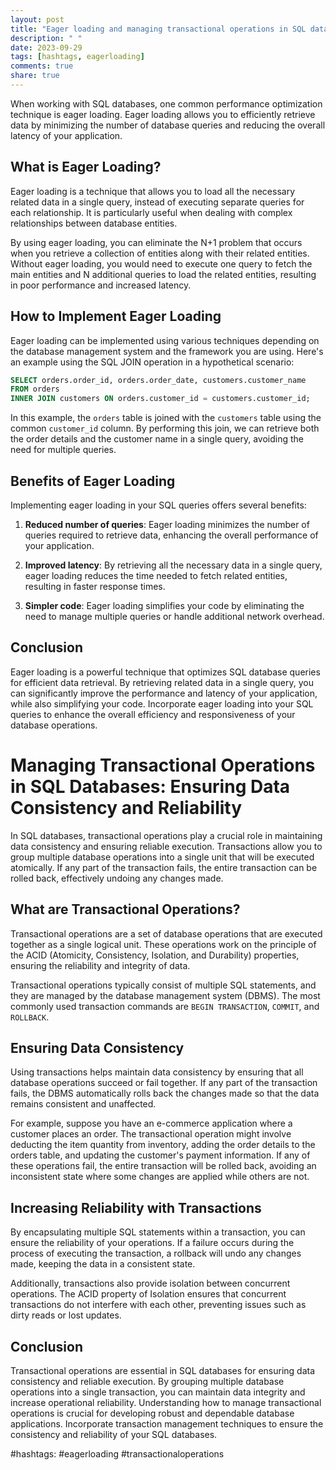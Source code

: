 ```yaml
---
layout: post
title: "Eager loading and managing transactional operations in SQL databases"
description: " "
date: 2023-09-29
tags: [hashtags, eagerloading]
comments: true
share: true
---
```


When working with SQL databases, one common performance optimization technique is eager loading. Eager loading allows you to efficiently retrieve data by minimizing the number of database queries and reducing the overall latency of your application.

## What is Eager Loading?

Eager loading is a technique that allows you to load all the necessary related data in a single query, instead of executing separate queries for each relationship. It is particularly useful when dealing with complex relationships between database entities.

By using eager loading, you can eliminate the N+1 problem that occurs when you retrieve a collection of entities along with their related entities. Without eager loading, you would need to execute one query to fetch the main entities and N additional queries to load the related entities, resulting in poor performance and increased latency.

## How to Implement Eager Loading

Eager loading can be implemented using various techniques depending on the database management system and the framework you are using. Here's an example using the SQL JOIN operation in a hypothetical scenario:

```sql
SELECT orders.order_id, orders.order_date, customers.customer_name
FROM orders
INNER JOIN customers ON orders.customer_id = customers.customer_id;
```

In this example, the `orders` table is joined with the `customers` table using the common `customer_id` column. By performing this join, we can retrieve both the order details and the customer name in a single query, avoiding the need for multiple queries.

## Benefits of Eager Loading

Implementing eager loading in your SQL queries offers several benefits:

1. **Reduced number of queries**: Eager loading minimizes the number of queries required to retrieve data, enhancing the overall performance of your application.

2. **Improved latency**: By retrieving all the necessary data in a single query, eager loading reduces the time needed to fetch related entities, resulting in faster response times.

3. **Simpler code**: Eager loading simplifies your code by eliminating the need to manage multiple queries or handle additional network overhead.

## Conclusion

Eager loading is a powerful technique that optimizes SQL database queries for efficient data retrieval. By retrieving related data in a single query, you can significantly improve the performance and latency of your application, while also simplifying your code. Incorporate eager loading into your SQL queries to enhance the overall efficiency and responsiveness of your database operations.

# Managing Transactional Operations in SQL Databases: Ensuring Data Consistency and Reliability

In SQL databases, transactional operations play a crucial role in maintaining data consistency and ensuring reliable execution. Transactions allow you to group multiple database operations into a single unit that will be executed atomically. If any part of the transaction fails, the entire transaction can be rolled back, effectively undoing any changes made.

## What are Transactional Operations?

Transactional operations are a set of database operations that are executed together as a single logical unit. These operations work on the principle of the ACID (Atomicity, Consistency, Isolation, and Durability) properties, ensuring the reliability and integrity of data.

Transactional operations typically consist of multiple SQL statements, and they are managed by the database management system (DBMS). The most commonly used transaction commands are `BEGIN TRANSACTION`, `COMMIT`, and `ROLLBACK`.

## Ensuring Data Consistency

Using transactions helps maintain data consistency by ensuring that all database operations succeed or fail together. If any part of the transaction fails, the DBMS automatically rolls back the changes made so that the data remains consistent and unaffected.

For example, suppose you have an e-commerce application where a customer places an order. The transactional operation might involve deducting the item quantity from inventory, adding the order details to the orders table, and updating the customer's payment information. If any of these operations fail, the entire transaction will be rolled back, avoiding an inconsistent state where some changes are applied while others are not.

## Increasing Reliability with Transactions

By encapsulating multiple SQL statements within a transaction, you can ensure the reliability of your operations. If a failure occurs during the process of executing the transaction, a rollback will undo any changes made, keeping the data in a consistent state.

Additionally, transactions also provide isolation between concurrent operations. The ACID property of Isolation ensures that concurrent transactions do not interfere with each other, preventing issues such as dirty reads or lost updates.

## Conclusion

Transactional operations are essential in SQL databases for ensuring data consistency and reliable execution. By grouping multiple database operations into a single transaction, you can maintain data integrity and increase operational reliability. Understanding how to manage transactional operations is crucial for developing robust and dependable database applications. Incorporate transaction management techniques to ensure the consistency and reliability of your SQL databases.

#hashtags: #eagerloading #transactionaloperations